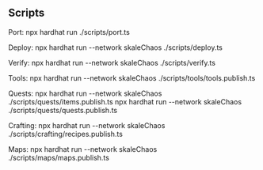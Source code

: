 ## Scripts

Port:
npx hardhat run ./scripts/port.ts

Deploy:
npx hardhat run --network skaleChaos ./scripts/deploy.ts

Verify:
npx hardhat run --network skaleChaos ./scripts/verify.ts

Tools: 
npx hardhat run --network skaleChaos ./scripts/tools/tools.publish.ts

Quests:
npx hardhat run --network skaleChaos ./scripts/quests/items.publish.ts
npx hardhat run --network skaleChaos ./scripts/quests/quests.publish.ts

Crafting:
npx hardhat run --network skaleChaos ./scripts/crafting/recipes.publish.ts

Maps:
npx hardhat run --network skaleChaos ./scripts/maps/maps.publish.ts